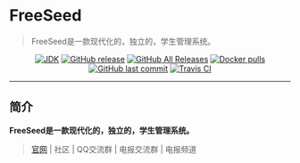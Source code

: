 # FreeSeed



>   FreeSeed是一款现代化的，独立的，学生管理系统。

<p align="center">
    <a href="#"><img alt="JDK" src="https://img.shields.io/badge/JDK-1.8-yellow.svg?style=flat-square"/></a>
    <a href="https://github.com/halo-dev/halo/releases"><img alt="GitHub release" src="https://img.shields.io/github/release/halo-dev/halo.svg?style=flat-square"/></a>
    <a href="https://github.com/halo-dev/halo/releases"><img alt="GitHub All Releases" src="https://img.shields.io/github/downloads/halo-dev/halo/total.svg?style=flat-square"></a>
    <a href="https://hub.docker.com/r/ruibaby/halo"><img alt="Docker pulls" src="https://img.shields.io/docker/pulls/ruibaby/halo?style=flat-square"></a>
    <a href="https://github.com/halo-dev/halo/commits"><img alt="GitHub last commit" src="https://img.shields.io/github/last-commit/halo-dev/halo.svg?style=flat-square"></a>
    <a href="https://travis-ci.org/halo-dev/halo"><img alt="Travis CI" src="https://img.shields.io/travis/halo-dev/halo.svg?style=flat-square"/></a>
</p>

------

## 简介

**FreeSeed是一款现代化的，独立的，学生管理系统。**

>   [官网](https://allwayz.github.io/) | 社区 | QQ交流群 | 电报交流群 | 电报频道